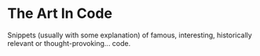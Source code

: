 # The Art In Code

Snippets (usually with some explanation) of famous, interesting, historically relevant or thought-provoking... code.
